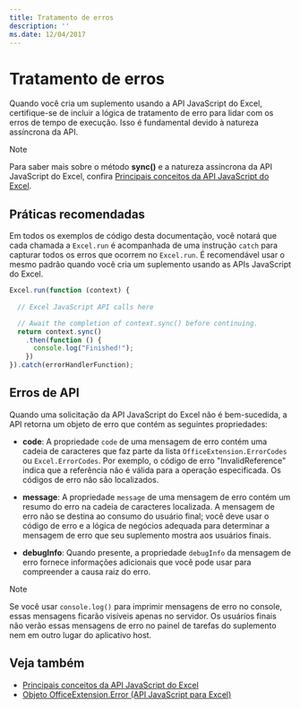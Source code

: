 ```yaml
---
title: Tratamento de erros
description: ''
ms.date: 12/04/2017
---
```



# <a name="error-handling"></a>Tratamento de erros

Quando você cria um suplemento usando a API JavaScript do Excel, certifique-se de incluir a lógica de tratamento de erro para lidar com os erros de tempo de execução. Isso é fundamental devido à natureza assíncrona da API.

> [!NOTE]
> Para saber mais sobre o método **sync()** e a natureza assíncrona da API JavaScript do Excel, confira [Principais conceitos da API JavaScript do Excel](excel-add-ins-core-concepts.md).

## <a name="best-practices"></a>Práticas recomendadas

Em todos os exemplos de código desta documentação, você notará que cada chamada a `Excel.run` é acompanhada de uma instrução `catch` para capturar todos os erros que ocorrem no `Excel.run`. É recomendável usar o mesmo padrão quando você cria um suplemento usando as APIs JavaScript do Excel.

```js
Excel.run(function (context) { 
  
  // Excel JavaScript API calls here

  // Await the completion of context.sync() before continuing.
  return context.sync()
    .then(function () {
      console.log("Finished!");
    })
}).catch(errorHandlerFunction);     
```

## <a name="api-errors"></a>Erros de API 

Quando uma solicitação da API JavaScript do Excel não é bem-sucedida, a API retorna um objeto de erro que contém as seguintes propriedades: 

- **code**:  A propriedade `code` de uma mensagem de erro contém uma cadeia de caracteres que faz parte da lista `OfficeExtension.ErrorCodes` ou `Excel.ErrorCodes`. Por exemplo, o código de erro "InvalidReference" indica que a referência não é válida para a operação especificada. Os códigos de erro não são localizados. 

- **message**: A propriedade `message` de uma mensagem de erro contém um resumo do erro na cadeia de caracteres localizada. A mensagem de erro não se destina ao consumo do usuário final; você deve usar o código de erro e a lógica de negócios adequada para determinar a mensagem de erro que seu suplemento mostra aos usuários finais.

- **debugInfo**: Quando presente, a propriedade `debugInfo` da mensagem de erro fornece informações adicionais que você pode usar para compreender a causa raiz do erro. 

> [!NOTE]
> Se você usar `console.log()` para imprimir mensagens de erro no console, essas mensagens ficarão visíveis apenas no servidor. Os usuários finais não verão essas mensagens de erro no painel de tarefas do suplemento nem em outro lugar do aplicativo host.

## <a name="see-also"></a>Veja também

- [Principais conceitos da API JavaScript do Excel](excel-add-ins-core-concepts.md)
- [Objeto OfficeExtension.Error (API JavaScript para Excel)](https://dev.office.com/reference/add-ins/excel/error)
